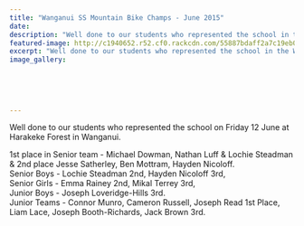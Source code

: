 ```yaml
---
title: "Wanganui SS Mountain Bike Champs - June 2015"
date: 
description: "Well done to our students who represented the school in the Wanganui Secondary School Mountain Bike Champs on Friday 12 June at Harakeke Forest in Wanganui..."
featured-image: http://c1940652.r52.cf0.rackcdn.com/55887bdaff2a7c19eb000122/NISS-MTB-Champs-AK-12.6.15-10.jpg
excerpt: "Well done to our students who represented the school in the Wanganui Secondary School Mountain Bike Champs on Friday 12 June at Harakeke Forest in Wanganui..."
image_gallery:
    
    
    
    
    
---
```


<p>Well done to our students who represented the school on Friday 12 June at Harakeke Forest in Wanganui.</p>
<p><span>1st place in Senior team - Michael Dowman, Nathan Luff &amp; Lochie Steadman &amp; 2nd place Jesse Satherley, Ben Mottram, Hayden Nicoloff. <br />Senior Boys - Lochie Steadman 2nd, Hayden Nicoloff 3rd, <br />Senior Girls - Emma Rainey 2nd, Mikal Terrey 3rd, <br />Junior Boys - Joseph Loveridge-Hills 3rd. <br />Junior Teams - Connor Munro, Cameron Russell, Joseph Read 1st Place, Liam Lace, Joseph Booth-Richards, Jack Brown 3rd.</span></p>
<p><span><img src=http://c1940652.r52.cf0.rackcdn.com/55887ff4b8d39a3ca4000112/NISS-MTB-Champs-AK-12.6.15-4.jpg alt="" /></span></p>
<p><span><img src=http://c1940652.r52.cf0.rackcdn.com/5588801aff2a7c19eb000128/NISS-MTB-Champs-AK-12.6.15-5.jpg alt="" /></span></p>
<p><span><img src=http://c1940652.r52.cf0.rackcdn.com/5588802fb8d39a3ca4000114/NISS-MTB-Champs-AK-12.6.15-7.jpg alt="" /></span></p>
<p><span><img src=http://c1940652.r52.cf0.rackcdn.com/55888058ff2a7c19eb00012a/NISS-MTB-Champs-AK-12.6.15-15.jpg alt="" /></span></p>
<p><span><img src=http://c1940652.r52.cf0.rackcdn.com/55887f05ff2a7c19eb000124/NISS-MTB-Champs-AK-12.6.15-17.jpg alt="" /></span></p>
<p><span><img src=http://c1940652.r52.cf0.rackcdn.com/55887f1fb8d39a3ca4000110/NISS-MTB-Champs-AK-12.6.15-18.jpg alt="" /></span></p>
<p><span><img src=http://c1940652.r52.cf0.rackcdn.com/55887f30ff2a7c19eb000126/NISS-MTB-Champs-AK-12.6.15-12.jpg alt="" /></span></p>
<p><span><img src=http://c1940652.r52.cf0.rackcdn.com/55888107b8d39a3ca4000116/NISS-MTB-Champs-AK-12.6.15-10.jpg alt="" /></span></p>

